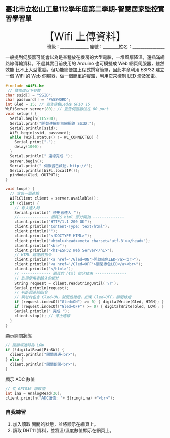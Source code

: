 ## 臺北市立松山工農112學年度第二學期-智慧居家監控實習學習單

<center><font size=6>【Wifi 上傳資料】</font></center>

<div style="text-align: right">班級：______________ 座號：________姓名：________________</div>



一般提到伺服器可能會以為是某種放在機房的大型電腦，一堆風扇降溫，還插滿網 路線傳輸資料，不過其實目前使用的 Arduino 也可模擬成 Web 網頁伺服器，雖然效能 比不上大型電腦，但功能簡便加上程式撰寫簡單，因此本章利用 ESP32 建立一個 WiFi 的 Web 伺服器，做一個簡單的實驗，利用它來控制 LED 燈及家電。




``` c
#include <WiFi.h>
 // 請修改以下參數
char ssid[] = "SSID";
char password[] = "PASSWORD";
int Gled = 15; // 宣告綠色Led在 GPIO 15 
WiFiServer server(80); // 宣告伺服器位在 80 port
void setup() {
  Serial.begin(115200);
  Serial.print("開始連線到無線網路 SSID:");
  Serial.println(ssid);
  WiFi.begin(ssid, password);
  while (WiFi.status() != WL_CONNECTED) {
    Serial.print(".");
    delay(1000);
  }
  Serial.println(" 連線完成 ");
  server.begin();
  Serial.print(" 伺服器已啟動，http://");
  Serial.println(WiFi.localIP());
  pinMode(Gled, OUTPUT);
}

void loop() {
  // 宣告一個連線
  WiFiClient client = server.available();
  if (client) {
    // 有人連入時
    Serial.println(" 使用者連入 ");
    //------------- 網頁的 html 部分開始 -------------- 	
    client.println("HTTP/1.1 200 OK");
    client.println("Content-Type: text/html");
    client.println("");
    client.println("<!DOCTYPE HTML>");
    client.println("<html><head><meta charset='utf-8'></head>");
    client.println("<br>");
    client.println("<h1>ESP32 Web Server</h1>");
    // HTML 超連結指令
    client.println("<a href='/Gled=ON'>開啟綠色LED</a><br>");
    client.println("<a href='/Gled=OFF'>關閉綠色LED</a><br>");
    client.println("</html>");
    // ------------- 網頁的 html 部分結束 --------------
    // 取得使用者輸入的網址
    String request = client.readStringUntil('\r');
    Serial.println(request);
    // 判斷超連結指令
    // 網址內包含 Gled=ON，就開啟綠燈，如果 Gled=OFF，關閉綠燈
    if (request.indexOf("Gled=ON") >= 0) { digitalWrite(Gled, HIGH); }
    if (request.indexOf("Gled=OFF") >= 0) { digitalWrite(Gled, LOW); }
    Serial.println(" 完成 ");
    client.stop(); // 停止連線
  }
}
```

顯示開關狀態

``` c
// 開關導通時為 LOW
if (!digitalRead(PinSW)) { 
  client.println("開關導通<br>");
} else {
  client.println("開關斷開<br>");
}
```

顯示 ADC 數值

``` c
// 從 GPIO36 讀取值
int ina = AnalogRead(36);
client.println("ADC讀值: "+ String(ina) +"<br>");
```

### 自我練習

1. 加入讀取 開關的狀態，並將顯示在網頁上。
2. 讀取 DHT11 資料，並將溫/濕度數值顯示在網頁上。
